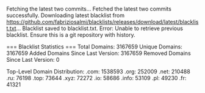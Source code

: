 Fetching the latest two commits...
Fetched the latest two commits successfully.
Downloading latest blacklist from https://github.com/fabriziosalmi/blacklists/releases/download/latest/blacklist.txt...
Blacklist saved to blacklist.txt.
Error: Unable to retrieve previous blacklist. Ensure this is a git repository with history.

=== Blacklist Statistics ===
Total Domains: 3167659
Unique Domains: 3167659
Added Domains Since Last Version: 3167659
Removed Domains Since Last Version: 0

Top-Level Domain Distribution:
  .com: 1538593
  .org: 252009
  .net: 210488
  .ru: 76198
  .top: 73644
  .xyz: 72272
  .io: 58686
  .info: 53109
  .pl: 49230
  .fr: 41321
